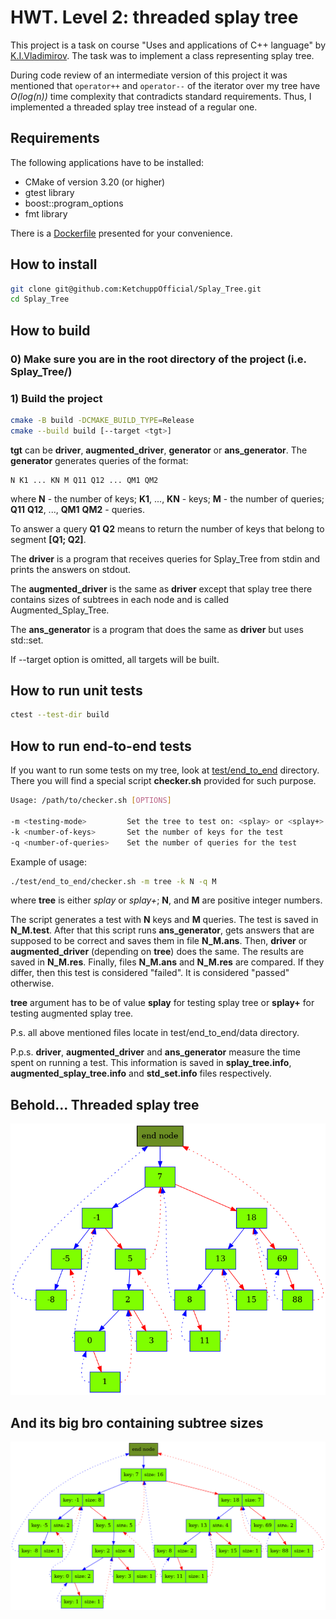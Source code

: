# HWT. Level 2: threaded splay tree

This project is a task on course "Uses and applications of C++ language" by
[K.I.Vladimirov](https://github.com/tilir). The task was to implement a class representing splay
tree.

During code review of an intermediate version of this project it was mentioned that `operator++`
and `operator--` of the iterator over my tree have *O(log(n))* time complexity that contradicts
standard requirements. Thus, I implemented a threaded splay tree instead of a regular one.

## Requirements

The following applications have to be installed:

- CMake of version 3.20 (or higher)
- gtest library
- boost::program_options
- fmt library

There is a [Dockerfile](/Dockerfile) presented for your convenience.

## How to install

```bash
git clone git@github.com:KetchuppOfficial/Splay_Tree.git
cd Splay_Tree
```

## How to build

### 0) Make sure you are in the root directory of the project (i.e. Splay_Tree/)

### 1) Build the project

```bash
cmake -B build -DCMAKE_BUILD_TYPE=Release
cmake --build build [--target <tgt>]
```

**tgt** can be **driver**, **augmented_driver**, **generator** or **ans_generator**.
The **generator** generates queries of the format:

```
N K1 ... KN M Q11 Q12 ... QM1 QM2
```

where **N** - the number of keys; **K1**, ..., **KN** - keys; **M** - the number of queries;
**Q11** **Q12**, ..., **QM1** **QM2** - queries.

To answer a query **Q1** **Q2** means to return the number of keys that belong to segment
**[Q1; Q2]**.

The **driver** is a program that receives queries for Splay_Tree from stdin and prints the answers
on stdout.

The **augmented_driver** is the same as **driver** except that splay tree there contains sizes of
subtrees in each node and is called Augmented_Splay_Tree.

The **ans_generator** is a program that does the same as **driver** but uses std::set.

If --target option is omitted, all targets will be built.

## How to run unit tests

```bash
ctest --test-dir build
```

## How to run end-to-end tests

If you want to run some tests on my tree, look at [test/end_to_end](/test/end_to_end/) directory.
There you will find a special script **checker.sh** provided for such purpose.

```bash
Usage: /path/to/checker.sh [OPTIONS]

-m <testing-mode>         Set the tree to test on: <splay> or <splay+>
-k <number-of-keys>       Set the number of keys for the test
-q <number-of-queries>    Set the number of queries for the test
```

Example of usage:

```bash
./test/end_to_end/checker.sh -m tree -k N -q M
```

where **tree** is either *splay* or *splay+*; **N**, and **M** are positive integer numbers.

The script generates a test with **N** keys and **M** queries. The test is saved in **N_M.test**.
After that this script runs **ans_generator**, gets answers that are supposed to be correct and saves
them in file **N_M.ans**. Then, **driver** or **augmented_driver** (depending on **tree**) does the same.
The results are saved in **N_M.res**. Finally, files **N_M.ans** and **N_M.res** are compared. If
they differ, then this test is considered "failed". It is considered "passed" otherwise.

**tree** argument has to be of value **splay** for testing splay tree or **splay+** for testing
augmented splay tree.

P.s. all above mentioned files locate in test/end_to_end/data directory.

P.p.s. **driver**, **augmented_driver** and **ans_generator** measure the time spent on running a
test. This information is saved in **splay_tree.info**, **augmented_splay_tree.info** and
**std_set.info** files respectively.

## Behold... Threaded splay tree

![dump](/images/splay_tree.png)

## And its big bro containing subtree sizes

![dump](/images/augmented_splay_tree.png)
